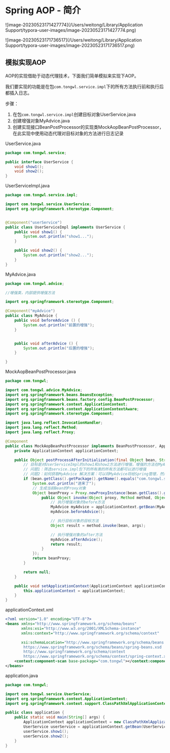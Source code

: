 # Spring AOP - 简介

![image-20230523171427774](/Users/weitong/Library/Application Support/typora-user-images/image-20230523171427774.png)



![image-20230523171736517](/Users/weitong/Library/Application Support/typora-user-images/image-20230523171736517.png)







## 模拟实现AOP

AOP的实现借助于动态代理技术，下面我们简单模拟来实现下AOP。

我们要实现的功能是在包`com.tongwl.service.impl`下的所有方法执行前和执行后都插入日志。

步骤：

1. 在包`com.tongwl.service.impl`创建目标对象UserService.java
2. 创建增强对象MyAdvice.java
3. 创建实现接口BeanPostProcessor的实现类MockAopBeanPostProcessor，在此实现中使用动态代理对目标对象的方法进行日志记录



UserService.java

```java
package com.tongwl.service;

public interface UserService {
    void show1();
    void show2();
}
```



UserServiceImpl.java

```java
package com.tongwl.service.impl;

import com.tongwl.service.UserService;
import org.springframework.stereotype.Component;


@Component("userService")
public class UserServiceImpl implements UserService {
    public void show1() {
        System.out.println("show1...");
    }

    public void show2() {
        System.out.println("show2...");
    }
}
```



MyAdvice.java

```java
package com.tongwl.advice;

//增强类，内部提供增强方法

import org.springframework.stereotype.Component;

@Component("myAdvice")
public class MyAdvice {
    public void beforeAdvice () {
        System.out.println("前置的增强");
    }


    public void afterAdvice () {
        System.out.println("后置的增强");
    }

}
```



MockAopBeanPostProcessor.java

```java
package com.tongwl;

import com.tongwl.advice.MyAdvice;
import org.springframework.beans.BeansException;
import org.springframework.beans.factory.config.BeanPostProcessor;
import org.springframework.context.ApplicationContext;
import org.springframework.context.ApplicationContextAware;
import org.springframework.stereotype.Component;

import java.lang.reflect.InvocationHandler;
import java.lang.reflect.Method;
import java.lang.reflect.Proxy;

@Component
public class MockAopBeanPostProcessor implements BeanPostProcessor, ApplicationContextAware {
    private ApplicationContext applicationContext;

    public Object postProcessAfterInitialization(final Object bean, String beanName) throws BeansException {
        // 目标是对UserServiceImpl的show1和show2方法进行增强，增强的方法在MyAdvice中
        // 问题1：筛选service.impl包下的所有类的所有方法都可以进行增强
        // 问题2：如何获取MyAdvice 解决方案：可以将MyAdvice将给Spring管理，然后从Spring容器中获取MyAdvice
        if (bean.getClass().getPackage().getName().equals("com.tongwl.service.impl")) {
            System.out.println("进来了");
            // 生成当前Bean的Proxy对象
            Object beanProxy = Proxy.newProxyInstance(bean.getClass().getClassLoader(), bean.getClass().getInterfaces(), new InvocationHandler() {
                public Object invoke(Object proxy, Method method, Object[] args) throws Throwable {
                    // 执行增强对象的before方法
                    MyAdvice myAdvice = applicationContext.getBean(MyAdvice.class);
                    myAdvice.beforeAdvice();

                    // 执行目标对象的目标方法
                    Object result = method.invoke(bean, args);

                    // 执行增强对象的after方法
                    myAdvice.afterAdvice();
                    return result;
                }
            });
            return beanProxy;
        }

        return null;
    }

    public void setApplicationContext(ApplicationContext applicationContext) throws BeansException {
        this.applicationContext = applicationContext;
    }
}
```



applicationContext.xml

```xml
<?xml version="1.0" encoding="UTF-8"?>
<beans xmlns="http://www.springframework.org/schema/beans"
       xmlns:xsi="http://www.w3.org/2001/XMLSchema-instance"
       xmlns:context="http://www.springframework.org/schema/context"

       xsi:schemaLocation="http://www.springframework.org/schema/beans
        https://www.springframework.org/schema/beans/spring-beans.xsd
        http://www.springframework.org/schema/context
        https://www.springframework.org/schema/context/spring-context.xsd">
    <context:component-scan base-package="com.tongwl"></context:component-scan>
</beans>
```



application.java

```java
package com.tongwl;

import com.tongwl.service.UserService;
import org.springframework.context.ApplicationContext;
import org.springframework.context.support.ClassPathXmlApplicationContext;

public class application {
    public static void main(String[] args) {
        ApplicationContext applicationContext = new ClassPathXmlApplicationContext("applicationContext.xml");
        UserService userService = applicationContext.getBean(UserService.class);
        userService.show1();
        userService.show2();
    }
}
```
